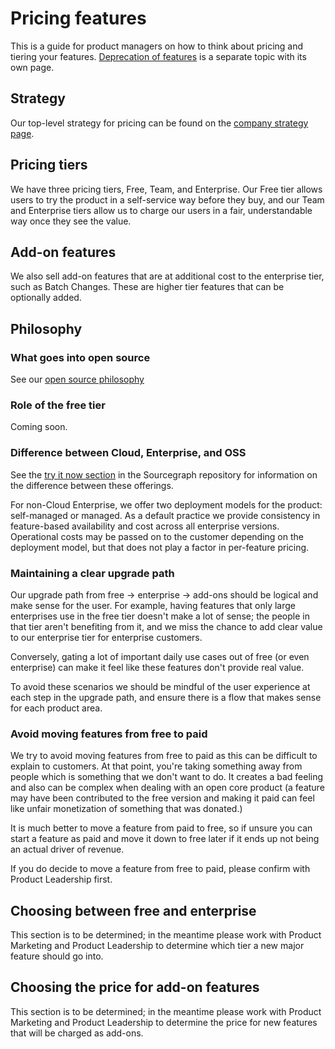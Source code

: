 # Pricing features

This is a guide for product managers on how to think about pricing and tiering your features. [Deprecation of features](deprecation_process.md) is a separate topic with its own page.

## Strategy

Our top-level strategy for pricing can be found on the [company strategy page](../../../../strategy-goals/strategy/index.md#pricing).

## Pricing tiers

We have three pricing tiers, Free, Team, and Enterprise. Our Free tier allows users to try the product in a self-service way before they buy, and our Team and Enterprise tiers allow us to charge our users in a fair, understandable way once they see the value.

## Add-on features

We also sell add-on features that are at additional cost to the enterprise tier, such as Batch Changes. These are higher tier features that can be optionally added.

## Philosophy

### What goes into open source

See our [open source philosophy](../../engineering/process/licenses.md#open-source-philosophy)

### Role of the free tier

Coming soon.

### Difference between Cloud, Enterprise, and OSS

See the [try it now section](https://github.com/sourcegraph/sourcegraph#try-it-now) in the Sourcegraph repository for information on the difference between these offerings.

For non-Cloud Enterprise, we offer two deployment models for the product: self-managed or managed. As a default practice we provide consistency in feature-based availability and cost across all enterprise versions. Operational costs may be passed on to the customer depending on the deployment model, but that does not play a factor in per-feature pricing.

### Maintaining a clear upgrade path

Our upgrade path from free -> enterprise -> add-ons should be logical and make sense for the user. For example, having features that only large enterprises use in the free tier doesn't make a lot of sense; the people in that tier aren't benefiting from it, and we miss the chance to add clear value to our enterprise tier for enterprise customers.

Conversely, gating a lot of important daily use cases out of free (or even enterprise) can make it feel like these features don't provide real value.

To avoid these scenarios we should be mindful of the user experience at each step in the upgrade path, and ensure there is a flow that makes sense for each product area.

### Avoid moving features from free to paid

We try to avoid moving features from free to paid as this can be difficult to explain to customers. At that point, you're taking something away from people which is something that we don't want to do. It creates a bad feeling and also can be complex when dealing with an open core product (a feature may have been contributed to the free version and making it paid can feel like unfair monetization of something that was donated.)

It is much better to move a feature from paid to free, so if unsure you can start a feature as paid and move it down to free later if it ends up not being an actual driver of revenue.

If you do decide to move a feature from free to paid, please confirm with Product Leadership first.

## Choosing between free and enterprise

This section is to be determined; in the meantime please work with Product Marketing and Product Leadership to determine which tier a new major feature should go into.

## Choosing the price for add-on features

This section is to be determined; in the meantime please work with Product Marketing and Product Leadership to determine the price for new features that will be charged as add-ons.
